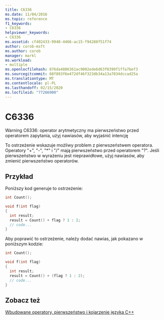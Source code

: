 ```yaml
---
title: C6336
ms.date: 11/04/2016
ms.topic: reference
f1_keywords:
- C6336
helpviewer_keywords:
- C6336
ms.assetid: cf402433-9940-4466-ac15-f94288f51f74
author: corob-msft
ms.author: corob
manager: markl
ms.workload:
- multiple
ms.openlocfilehash: 876da4806361ac9002ede6d63f0399f1ffa7bef3
ms.sourcegitcommit: 68f893f6e472df46f323db34a13a7034dccad25a
ms.translationtype: MT
ms.contentlocale: pl-PL
ms.lasthandoff: 02/15/2020
ms.locfileid: "77266900"
---
```

# <a name="c6336"></a>C6336
Warning C6336: operator arytmetyczny ma pierwszeństwo przed operatorem zapytania, użyj nawiasów, aby wyjaśnić intencję

 To ostrzeżenie wskazuje możliwy problem z pierwszeństwem operatora. Operatory "+", "-", "*" i "/" mają pierwszeństwo przed operatorem "?". Jeśli pierwszeństwo w wyrażeniu jest nieprawidłowe, użyj nawiasów, aby zmienić pierwszeństwo operatorów.

## <a name="example"></a>Przykład
 Poniższy kod generuje to ostrzeżenie:

```cpp
int Count();

void f(int flag)
{
  int result;
  result = Count() + flag ? 1 : 2;
  // code...
}
```

 Aby poprawić to ostrzeżenie, należy dodać nawias, jak pokazano w poniższym kodzie:

```cpp
int Count();

void f(int flag)
{
  int result;
  result = Count() + (flag ? 1 : 2);
  // code...
}
```

## <a name="see-also"></a>Zobacz też
 [Wbudowane operatory, pierwszeństwo i kojarzenie języka C++](/cpp/cpp/cpp-built-in-operators-precedence-and-associativity)
